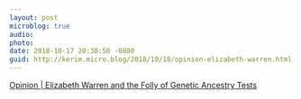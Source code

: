 ```yaml
---
layout: post
microblog: true
audio: 
photo: 
date: 2018-10-17 20:38:50 -0800
guid: http://kerim.micro.blog/2018/10/18/opinion-elizabeth-warren.html
---
```

[Opinion | Elizabeth Warren and the Folly of Genetic Ancestry Tests](https://www.nytimes.com/2018/10/17/opinion/elizabeth-warren-and-the-folly-of-genetic-ancestry-tests.html)
